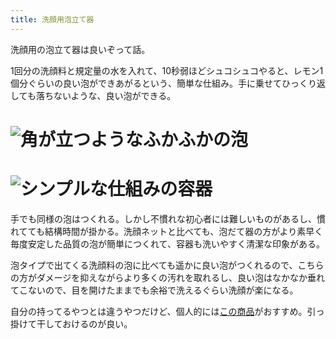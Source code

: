 ```yaml
---
title: 洗顔用泡立て器
---
```

洗顔用の泡立て器は良いぞって話。

1回分の洗顔料と規定量の水を入れて、10秒弱ほどシュコシュコやると、レモン1個分ぐらいの良い泡ができあがるという、簡単な仕組み。手に乗せてひっくり返しても落ちないような、良い泡ができる。

![](https://lh5.googleusercontent.com/_E15Ha4A_rO48N_oGGvwFK5OSmL93UNK8uOUkb1bfWSSXR0kpVmvc-D7vUHbmepRDuhcwEwps0kHQkxYwpYBtEMaONniyHum8x_1tQ_SgmofAAGHiB4XlTuHcU8_Z2EJUTLtYIusskhAU6MuEdofymGUuC4_Cra7ullNlX_pEqRICgeN_-y6Jh7_SG2g "角が立つようなふかふかの泡")
===================================================================================================================================================================================================================================================

![](https://lh4.googleusercontent.com/YvyWKRguO-JdPa3yddqFcz34Whv-MCF0lvH8uqBHZWN3KGAKHk99VrIDvMGeqSk39tawU__0q9Z4ZS2cZxRuc5JiTUVKIYw35Csyu_mnxaSCiCZQxKUPCg_r9BIF4VwEyrwTvanQmrdJHtYU6Vrj8P9A8eWnGEQEaA1eLV7DcQRYpNFKul012zFrnu8U "シンプルな仕組みの容器")
=================================================================================================================================================================================================================================================

手でも同様の泡はつくれる。しかし不慣れな初心者には難しいものがあるし、慣れてても結構時間が掛かる。洗顔ネットと比べても、泡だて器の方がより素早く毎度安定した品質の泡が簡単につくれて、容器も洗いやすく清潔な印象がある。

泡タイプで出てくる洗顔料の泡に比べても遥かに良い泡がつくれるので、こちらの方がダメージを抑えながらより多くの汚れを取れるし、良い泡はなかなか垂れてこないので、目を開けたままでも余裕で洗えるぐらい洗顔が楽になる。

自分の持ってるやつとは違うやつだけど、個人的には[この商品](https://www.amazon.co.jp/dp/B09KMP9GDN)がおすすめ。引っ掛けて干しておけるのが良い。

